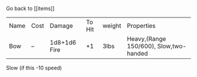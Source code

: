 Go back to [[items]]

|      |      |              |        |        |                                        |
| ---- | ---- | ------------ | ------ | ------ | -------------------------------------- |
| Name | Cost | Damage       | To Hit | weight | Properties                             |
| Bow  | –    | 1d8+1d6 Fire | +1     | 3lbs   | Heavy,(Range 150/600), Slow,two-handed |

Slow (if this -10 speed)

